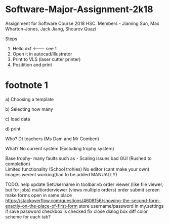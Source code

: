 # Software-Major-Assignment-2k18
Assignment for Software Course 2018 HSC. Members - Jiaming Sun, Max Wharton-Jones, Jack Jiang, Shourov Quazi

Steps
1. Hello.dxf   				<--- see 1
2. Open it in autocad/illustrator
3. Print to VLS (laser cutter printer)
4. Positition and print

# footnote 1

a) Choosing a template

b) Selecting how many

c) load data

d) print


Who?
Dt teachers (Ms Dam and Mr Comben)

What?
No current system (Excluding trophy system)

Base trophy-
many faults such as - Scaling issues
						bad GUI (Rushed to completion)						
						Limited functionality (School trohies)
						No editor (cant make your own)
						Images werent working(had to be added MANUALLY)

TODO:
help
update SetUsername in toolbar.vb
order viewer (like file viewer, but for jobs)
multiorderviewer (views multiple orders)
order submit screen
make forms open in same place
https://stackoverflow.com/questions/4608156/showing-the-second-form-exactly-on-the-place-of-first-form
store username/password in my.settings if save password checkbox is checked
fix close dialog box
diff color scheme for each tab?
